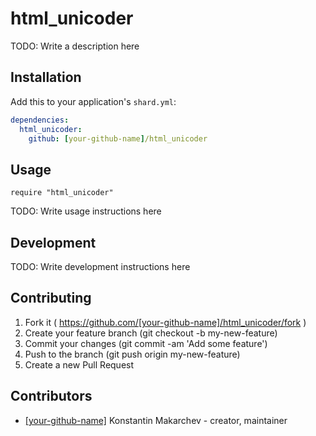 # html_unicoder

TODO: Write a description here

## Installation


Add this to your application's `shard.yml`:

```yaml
dependencies:
  html_unicoder:
    github: [your-github-name]/html_unicoder
```


## Usage


```crystal
require "html_unicoder"
```


TODO: Write usage instructions here

## Development

TODO: Write development instructions here

## Contributing

1. Fork it ( https://github.com/[your-github-name]/html_unicoder/fork )
2. Create your feature branch (git checkout -b my-new-feature)
3. Commit your changes (git commit -am 'Add some feature')
4. Push to the branch (git push origin my-new-feature)
5. Create a new Pull Request

## Contributors

- [[your-github-name]](https://github.com/[your-github-name]) Konstantin Makarchev - creator, maintainer

